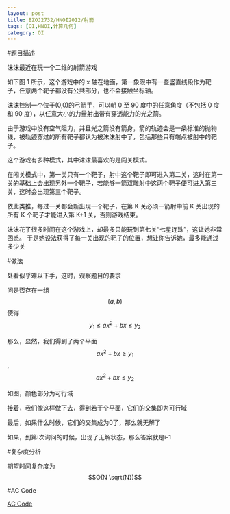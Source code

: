 ```yaml
---
layout: post
title: BZOJ2732/HNOI2012/射箭
tags: [OI,HNOI,计算几何]
category: OI
---
```


#题目描述

沫沫最近在玩一个二维的射箭游戏

如下图 1 所示，这个游戏中的 x 轴在地面，第一象限中有一些竖直线段作为靶子，任意两个靶子都没有公共部分，也不会接触坐标轴。

沫沫控制一个位于(0,0)的弓箭手，可以朝 0 至 90 度中的任意角度（不包括 0 度和 90 度），以任意大小的力量射出带有穿透能力的光之箭。

由于游戏中没有空气阻力，并且光之箭没有箭身，箭的轨迹会是一条标准的抛物线，被轨迹穿过的所有靶子都认为被沫沫射中了，包括那些只有端点被射中的靶子。

这个游戏有多种模式，其中沫沫最喜欢的是闯关模式。

在闯关模式中，第一关只有一个靶子，射中这个靶子即可进入第二关，这时在第一关的基础上会出现另外一个靶子，若能够一箭双雕射中这两个靶子便可进入第三关，这时会出现第三个靶子。

依此类推，每过一关都会新出现一个靶子，在第 K 关必须一箭射中前 K 关出现的所有 K 个靶子才能进入第 K+1 关，否则游戏结束。

沫沫花了很多时间在这个游戏上，却最多只能玩到第七关“七星连珠”，这让她非常困惑。 于是她设法获得了每一关出现的靶子的位置，想让你告诉她，最多能通过多少关

#做法

处看似乎难以下手，这时，观察题目的要求

问是否存在一组$$(a,b)$$使得$$y_1\le ax^2+bx \le y_2$$

那么，显然，我们得到了两个平面$$ax^2+bx \ge y_1$$,$$ax^2+bx \le y_2$$

<object data="/images/oi/bzoj/bzoj2732_pic1.svg" type="image/svg+xml"></object>

如图，颜色部分为可行域

接着，我们像这样做下去，得到若干个平面，它们的交集即为可行域

<object data="/images/oi/bzoj/bzoj2732_pic2.svg" type="image/svg+xml"></object>

最后，如果什么时候，它们的交集成为0了，那么就无解了

<object data="/images/oi/bzoj/bzoj2732_pic3.svg" type="image/svg+xml"></object>

如果，到第i次询问的时候，出现了无解状态，那么答案就是i-1

#复杂度分析

期望时间复杂度为$$O(N \sqrt{N})$$

#AC Code

[AC Code](https://gist.github.com/erjiaqing/9966542)



